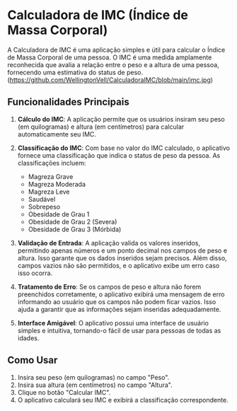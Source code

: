 # Calculadora de IMC (Índice de Massa Corporal)

A Calculadora de IMC é uma aplicação simples e útil para calcular o Índice de Massa Corporal de uma pessoa. O IMC é uma medida amplamente reconhecida que avalia a relação entre o peso e a altura de uma pessoa, fornecendo uma estimativa do status de peso.
(https://github.com/WellingtonVell/CalculadoraIMC/blob/main/imc.jpg)

## Funcionalidades Principais

1. **Cálculo do IMC**: A aplicação permite que os usuários insiram seu peso (em quilogramas) e altura (em centímetros) para calcular automaticamente seu IMC.

2. **Classificação do IMC**: Com base no valor do IMC calculado, o aplicativo fornece uma classificação que indica o status de peso da pessoa. As classificações incluem:
   - Magreza Grave
   - Magreza Moderada
   - Magreza Leve
   - Saudável
   - Sobrepeso
   - Obesidade de Grau 1
   - Obesidade de Grau 2 (Severa)
   - Obesidade de Grau 3 (Mórbida)

3. **Validação de Entrada**: A aplicação valida os valores inseridos, permitindo apenas números e um ponto decimal nos campos de peso e altura. Isso garante que os dados inseridos sejam precisos. Além disso, campos vazios não são permitidos, e o aplicativo exibe um erro caso isso ocorra.

4. **Tratamento de Erro**: Se os campos de peso e altura não forem preenchidos corretamente, o aplicativo exibirá uma mensagem de erro informando ao usuário que os campos não podem ficar vazios. Isso ajuda a garantir que as informações sejam inseridas adequadamente.

5. **Interface Amigável**: O aplicativo possui uma interface de usuário simples e intuitiva, tornando-o fácil de usar para pessoas de todas as idades.


## Como Usar

1. Insira seu peso (em quilogramas) no campo "Peso".
2. Insira sua altura (em centímetros) no campo "Altura".
3. Clique no botão "Calcular IMC".
4. O aplicativo calculará seu IMC e exibirá a classificação correspondente.
